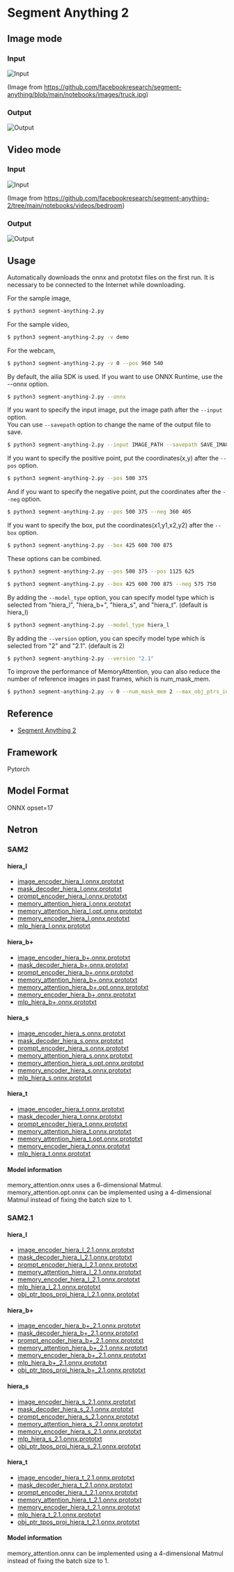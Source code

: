 # Segment Anything 2

## Image mode

### Input

![Input](truck.jpg)

(Image from https://github.com/facebookresearch/segment-anything/blob/main/notebooks/images/truck.jpg)

### Output

![Output](output.png)

## Video mode

### Input

![Input](demo/00000.jpg)

(Image from https://github.com/facebookresearch/segment-anything-2/tree/main/notebooks/videos/bedroom)

### Output

![Output](video_4.png)

## Usage
Automatically downloads the onnx and prototxt files on the first run.
It is necessary to be connected to the Internet while downloading.

For the sample image,
```bash
$ python3 segment-anything-2.py
```

For the sample video,
```bash
$ python3 segment-anything-2.py -v demo
```

For the webcam,
```bash
$ python3 segment-anything-2.py -v 0 --pos 960 540
```

By default, the ailia SDK is used. If you want to use ONNX Runtime, use the --onnx option.

```bash
$ python3 segment-anything-2.py --onnx
```

If you want to specify the input image, put the image path after the `--input` option.  
You can use `--savepath` option to change the name of the output file to save.
```bash
$ python3 segment-anything-2.py --input IMAGE_PATH --savepath SAVE_IMAGE_PATH
```

If you want to specify the positive point, put the coordinates(x,y) after the `--pos` option.
```bash
$ python3 segment-anything-2.py --pos 500 375
```

And if you want to specify the negative point, put the coordinates after the `--neg` option.
```bash
$ python3 segment-anything-2.py --pos 500 375 --neg 360 405
```

If you want to specify the box, put the coordinates(x1,y1,x2,y2) after the `--box` option.
```bash
$ python3 segment-anything-2.py --box 425 600 700 875
```

These options can be combined.
```bash
$ python3 segment-anything-2.py --pos 500 375 --pos 1125 625
```

```bash
$ python3 segment-anything-2.py --box 425 600 700 875 --neg 575 750
```

By adding the `--model_type` option, you can specify model type which is selected from "hiera_l",  "hiera_b+",  "hiera_s", and "hiera_t". (default is hiera_l)
```bash
$ python3 segment-anything-2.py --model_type hiera_l
```

By adding the `--version` option, you can specify model type which is selected from "2" and "2.1". (default is 2)
```bash
$ python3 segment-anything-2.py --version "2.1"
```

To improve the performance of MemoryAttention, you can also reduce the number of reference images in past frames, which is num_mask_mem.
```bash
$ python3 segment-anything-2.py -v 0 --num_mask_mem 2 --max_obj_ptrs_in_encoder 2
```

## Reference

- [Segment Anything 2](https://github.com/facebookresearch/segment-anything-2)

## Framework

Pytorch

## Model Format

ONNX opset=17

## Netron

### SAM2

#### hiera_l

- [image_encoder_hiera_l.onnx.prototxt](https://netron.app/?url=https://storage.googleapis.com/ailia-models/segment-anything-2/image_encoder_hiera_l.onnx.prototxt)  
- [mask_decoder_hiera_l.onnx.prototxt](https://netron.app/?url=https://storage.googleapis.com/ailia-models/segment-anything-2/mask_decoder_hiera_l.onnx.prototxt)  
- [prompt_encoder_hiera_l.onnx.prototxt](https://netron.app/?url=https://storage.googleapis.com/ailia-models/segment-anything-2/prompt_encoder_hiera_l.onnx.prototxt)  
- [memory_attention_hiera_l.onnx.prototxt](https://netron.app/?url=https://storage.googleapis.com/ailia-models/segment-anything-2/memory_attention_hiera_l.onnx.prototxt)  
- [memory_attention_hiera_l.opt.onnx.prototxt](https://netron.app/?url=https://storage.googleapis.com/ailia-models/segment-anything-2/memory_attention_hiera_l.opt.onnx.prototxt)  
- [memory_encoder_hiera_l.onnx.prototxt](https://netron.app/?url=https://storage.googleapis.com/ailia-models/segment-anything-2/memory_encoder_hiera_l.onnx.prototxt)  
- [mlp_hiera_l.onnx.prototxt](https://netron.app/?url=https://storage.googleapis.com/ailia-models/segment-anything-2/mlp_hiera_l.onnx.prototxt)  

#### hiera_b+

- [image_encoder_hiera_b+.onnx.prototxt](https://netron.app/?url=https://storage.googleapis.com/ailia-models/segment-anything-2/image_encoder_hiera_b+.onnx.prototxt)  
- [mask_decoder_hiera_b+.onnx.prototxt](https://netron.app/?url=https://storage.googleapis.com/ailia-models/segment-anything-2/mask_decoder_hiera_b+.onnx.prototxt)  
- [prompt_encoder_hiera_b+.onnx.prototxt](https://netron.app/?url=https://storage.googleapis.com/ailia-models/segment-anything-2/prompt_encoder_hiera_b+.onnx.prototxt)  
- [memory_attention_hiera_b+.onnx.prototxt](https://netron.app/?url=https://storage.googleapis.com/ailia-models/segment-anything-2/memory_attention_hiera_b+.onnx.prototxt)  
- [memory_attention_hiera_b+.opt.onnx.prototxt](https://netron.app/?url=https://storage.googleapis.com/ailia-models/segment-anything-2/memory_attention_hiera_b+.opt.onnx.prototxt)  
- [memory_encoder_hiera_b+.onnx.prototxt](https://netron.app/?url=https://storage.googleapis.com/ailia-models/segment-anything-2/memory_encoder_hiera_b+.onnx.prototxt)  
- [mlp_hiera_b+.onnx.prototxt](https://netron.app/?url=https://storage.googleapis.com/ailia-models/segment-anything-2/mlp_hiera_b+.onnx.prototxt)  

#### hiera_s

- [image_encoder_hiera_s.onnx.prototxt](https://netron.app/?url=https://storage.googleapis.com/ailia-models/segment-anything-2/image_encoder_hiera_s.onnx.prototxt)  
- [mask_decoder_hiera_s.onnx.prototxt](https://netron.app/?url=https://storage.googleapis.com/ailia-models/segment-anything-2/mask_decoder_hiera_s.onnx.prototxt)  
- [prompt_encoder_hiera_s.onnx.prototxt](https://netron.app/?url=https://storage.googleapis.com/ailia-models/segment-anything-2/prompt_encoder_hiera_s.onnx.prototxt)  
- [memory_attention_hiera_s.onnx.prototxt](https://netron.app/?url=https://storage.googleapis.com/ailia-models/segment-anything-2/memory_attention_hiera_s.onnx.prototxt)  
- [memory_attention_hiera_s.opt.onnx.prototxt](https://netron.app/?url=https://storage.googleapis.com/ailia-models/segment-anything-2/memory_attention_hiera_s.opt.onnx.prototxt)  
- [memory_encoder_hiera_s.onnx.prototxt](https://netron.app/?url=https://storage.googleapis.com/ailia-models/segment-anything-2/memory_encoder_hiera_s.onnx.prototxt)  
- [mlp_hiera_s.onnx.prototxt](https://netron.app/?url=https://storage.googleapis.com/ailia-models/segment-anything-2/mlp_hiera_s.onnx.prototxt)  

#### hiera_t

- [image_encoder_hiera_t.onnx.prototxt](https://netron.app/?url=https://storage.googleapis.com/ailia-models/segment-anything-2/image_encoder_hiera_t.onnx.prototxt)  
- [mask_decoder_hiera_t.onnx.prototxt](https://netron.app/?url=https://storage.googleapis.com/ailia-models/segment-anything-2/mask_decoder_hiera_t.onnx.prototxt)  
- [prompt_encoder_hiera_t.onnx.prototxt](https://netron.app/?url=https://storage.googleapis.com/ailia-models/segment-anything-2/prompt_encoder_hiera_t.onnx.prototxt)  
- [memory_attention_hiera_t.onnx.prototxt](https://netron.app/?url=https://storage.googleapis.com/ailia-models/segment-anything-2/memory_attention_hiera_t.onnx.prototxt)  
- [memory_attention_hiera_t.opt.onnx.prototxt](https://netron.app/?url=https://storage.googleapis.com/ailia-models/segment-anything-2/memory_attention_hiera_t.opt.onnx.prototxt)  
- [memory_encoder_hiera_t.onnx.prototxt](https://netron.app/?url=https://storage.googleapis.com/ailia-models/segment-anything-2/memory_encoder_hiera_t.onnx.prototxt)  
- [mlp_hiera_t.onnx.prototxt](https://netron.app/?url=https://storage.googleapis.com/ailia-models/segment-anything-2/mlp_hiera_t.onnx.prototxt)  

#### Model information

memory_attention.onnx uses a 6-dimensional Matmul. memory_attention.opt.onnx can be implemented using a 4-dimensional Matmul instead of fixing the batch size to 1.

### SAM2.1

#### hiera_l

- [image_encoder_hiera_l_2.1.onnx.prototxt](https://netron.app/?url=https://storage.googleapis.com/ailia-models/segment-anything-2.1/image_encoder_hiera_l_2.1.onnx.prototxt)  
- [mask_decoder_hiera_l_2.1.onnx.prototxt](https://netron.app/?url=https://storage.googleapis.com/ailia-models/segment-anything-2.1/mask_decoder_hiera_l_2.1.onnx.prototxt)  
- [prompt_encoder_hiera_l_2.1.onnx.prototxt](https://netron.app/?url=https://storage.googleapis.com/ailia-models/segment-anything-2.1/prompt_encoder_hiera_l_2.1.onnx.prototxt)  
- [memory_attention_hiera_l_2.1.onnx.prototxt](https://netron.app/?url=https://storage.googleapis.com/ailia-models/segment-anything-2.1/memory_attention_hiera_l_2.1.onnx.prototxt)  
- [memory_encoder_hiera_l_2.1.onnx.prototxt](https://netron.app/?url=https://storage.googleapis.com/ailia-models/segment-anything-2.1/memory_encoder_hiera_l_2.1.onnx.prototxt)  
- [mlp_hiera_l_2.1.onnx.prototxt](https://netron.app/?url=https://storage.googleapis.com/ailia-models/segment-anything-2.1/mlp_hiera_l_2.1.onnx.prototxt)  
- [obj_ptr_tpos_proj_hiera_l_2.1.onnx.prototxt](https://netron.app/?url=https://storage.googleapis.com/ailia-models/segment-anything-2.1/obj_ptr_tpos_proj_hiera_l_2.1.onnx.prototxt)  

#### hiera_b+

- [image_encoder_hiera_b+_2.1.onnx.prototxt](https://netron.app/?url=https://storage.googleapis.com/ailia-models/segment-anything-2.1/image_encoder_hiera_b+_2.1.onnx.prototxt)  
- [mask_decoder_hiera_b+_2.1.onnx.prototxt](https://netron.app/?url=https://storage.googleapis.com/ailia-models/segment-anything-2.1/mask_decoder_hiera_b+_2.1.onnx.prototxt)  
- [prompt_encoder_hiera_b+_2.1.onnx.prototxt](https://netron.app/?url=https://storage.googleapis.com/ailia-models/segment-anything-2.1/prompt_encoder_hiera_b+_2.1.onnx.prototxt)  
- [memory_attention_hiera_b+_2.1.onnx.prototxt](https://netron.app/?url=https://storage.googleapis.com/ailia-models/segment-anything-2.1/memory_attention_hiera_b+_2.1.onnx.prototxt)  
- [memory_encoder_hiera_b+_2.1.onnx.prototxt](https://netron.app/?url=https://storage.googleapis.com/ailia-models/segment-anything-2.1/memory_encoder_hiera_b+_2.1.onnx.prototxt)  
- [mlp_hiera_b+_2.1.onnx.prototxt](https://netron.app/?url=https://storage.googleapis.com/ailia-models/segment-anything-2.1/mlp_hiera_b+_2.1.onnx.prototxt)  
- [obj_ptr_tpos_proj_hiera_b+_2.1.onnx.prototxt](https://netron.app/?url=https://storage.googleapis.com/ailia-models/segment-anything-2.1/obj_ptr_tpos_proj_hiera_b+_2.1.onnx.prototxt)  

#### hiera_s

- [image_encoder_hiera_s_2.1.onnx.prototxt](https://netron.app/?url=https://storage.googleapis.com/ailia-models/segment-anything-2.1/image_encoder_hiera_s_2.1.onnx.prototxt)  
- [mask_decoder_hiera_s_2.1.onnx.prototxt](https://netron.app/?url=https://storage.googleapis.com/ailia-models/segment-anything-2.1/mask_decoder_hiera_s_2.1.onnx.prototxt)  
- [prompt_encoder_hiera_s_2.1.onnx.prototxt](https://netron.app/?url=https://storage.googleapis.com/ailia-models/segment-anything-2.1/prompt_encoder_hiera_s_2.1.onnx.prototxt)  
- [memory_attention_hiera_s_2.1.onnx.prototxt](https://netron.app/?url=https://storage.googleapis.com/ailia-models/segment-anything-2.1/memory_attention_hiera_s_2.1.onnx.prototxt)  
- [memory_encoder_hiera_s_2.1.onnx.prototxt](https://netron.app/?url=https://storage.googleapis.com/ailia-models/segment-anything-2.1/memory_encoder_hiera_s_2.1.onnx.prototxt)  
- [mlp_hiera_s_2.1.onnx.prototxt](https://netron.app/?url=https://storage.googleapis.com/ailia-models/segment-anything-2.1/mlp_hiera_s_2.1.onnx.prototxt)  
- [obj_ptr_tpos_proj_hiera_s_2.1.onnx.prototxt](https://netron.app/?url=https://storage.googleapis.com/ailia-models/segment-anything-2.1/obj_ptr_tpos_proj_hiera_s_2.1.onnx.prototxt)  

#### hiera_t

- [image_encoder_hiera_t_2.1.onnx.prototxt](https://netron.app/?url=https://storage.googleapis.com/ailia-models/segment-anything-2.1/image_encoder_hiera_t_2.1.onnx.prototxt)  
- [mask_decoder_hiera_t_2.1.onnx.prototxt](https://netron.app/?url=https://storage.googleapis.com/ailia-models/segment-anything-2.1/mask_decoder_hiera_t_2.1.onnx.prototxt)  
- [prompt_encoder_hiera_t_2.1.onnx.prototxt](https://netron.app/?url=https://storage.googleapis.com/ailia-models/segment-anything-2.1/prompt_encoder_hiera_t_2.1.onnx.prototxt)  
- [memory_attention_hiera_t_2.1.onnx.prototxt](https://netron.app/?url=https://storage.googleapis.com/ailia-models/segment-anything-2.1/memory_attention_hiera_t_2.1.onnx.prototxt)  
- [memory_encoder_hiera_t_2.1.onnx.prototxt](https://netron.app/?url=https://storage.googleapis.com/ailia-models/segment-anything-2.1/memory_encoder_hiera_t_2.1.onnx.prototxt)  
- [mlp_hiera_t_2.1.onnx.prototxt](https://netron.app/?url=https://storage.googleapis.com/ailia-models/segment-anything-2.1/mlp_hiera_t_2.1.onnx.prototxt)  
- [obj_ptr_tpos_proj_hiera_t_2.1.onnx.prototxt](https://netron.app/?url=https://storage.googleapis.com/ailia-models/segment-anything-2.1/obj_ptr_tpos_proj_hiera_t_2.1.onnx.prototxt)  

#### Model information

memory_attention.onnx can be implemented using a 4-dimensional Matmul instead of fixing the batch size to 1.
